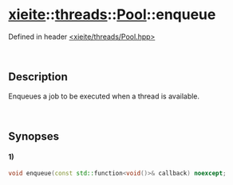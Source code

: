 # [xieite](../../../../../xieite.md)\:\:[threads](../../../../../threads.md)\:\:[Pool](../../../Pool.md)\:\:enqueue
Defined in header [<xieite/threads/Pool.hpp>](../../../../../../include/xieite/threads/Pool.hpp)

&nbsp;

## Description
Enqueues a job to be executed when a thread is available.

&nbsp;

## Synopses
#### 1)
```cpp
void enqueue(const std::function<void()>& callback) noexcept;
```
